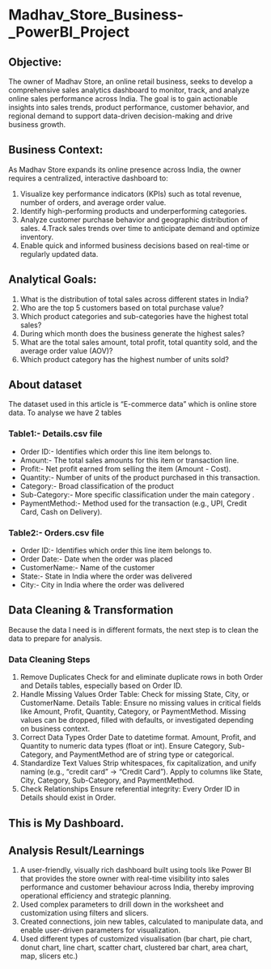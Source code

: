 
# Madhav_Store_Business-_PowerBI_Project

## Objective:
The owner of Madhav Store, an online retail business, seeks to develop a comprehensive sales analytics dashboard to monitor,
track, and analyze online sales performance across India. The goal is to gain actionable insights into sales trends, product 
performance, customer behavior, and regional demand to support data-driven decision-making and drive business growth.

## Business Context:
As Madhav Store expands its online presence across India, the owner requires a centralized, interactive dashboard to:
1.	Visualize key performance indicators (KPIs) such as total revenue, number of orders, and average order value.
2.	Identify high-performing products and underperforming categories.
3.	Analyze customer purchase behavior and geographic distribution of sales.
4.Track sales trends over time to anticipate demand and optimize inventory.
5.	Enable quick and informed business decisions based on real-time or regularly updated data.

## Analytical Goals:
1.	What is the distribution of total sales across different states in India?
2.	Who are the top 5 customers based on total purchase value?
3.	Which product categories and sub-categories have the highest total sales?
4.	During which month does the business generate the highest sales?
5.	What are the total sales amount, total profit, total quantity sold, and the average order value (AOV)?
6.	Which product category has the highest number of units sold?
   
## About dataset
The dataset used in this article is “E-commerce data” which is online store data. To analyse we have 2 tables 

### Table1:- Details.csv file 
* Order ID:- Identifies which order this line item belongs to.
* Amount:- The total sales amounts for this item or transaction line.
* Profit:- Net profit earned from selling the item (Amount - Cost).
* Quantity:- Number of units of the product purchased in this transaction.
* Category:- Broad classification of the product 
* Sub-Category:- More specific classification under the main category .
* PaymentMethod:- Method used for the transaction (e.g., UPI, Credit Card, Cash on Delivery).
    
### Table2:- Orders.csv file 
* Order ID:-  Identifies which order this line item belongs to.
* Order Date:- Date when the order was placed
* CustomerName:- Name of the customer
* State:- State in India where the order was delivered
* City:- City in India where the order was delivered

## Data Cleaning & Transformation
Because the data I need is in different formats, the next step is to clean the data to prepare for analysis. 
  
### Data Cleaning Steps
1. Remove Duplicates
   Check for and eliminate duplicate rows in both Order and Details tables, especially based on Order ID.
2. Handle Missing Values
   Order Table: Check for missing State, City, or CustomerName.
   Details Table: Ensure no missing values in critical fields like Amount, Profit, Quantity, Category, or PaymentMethod.
   Missing values can be dropped, filled with defaults, or investigated depending on business context.
3. Correct Data Types
   Order Date to datetime format.
   Amount, Profit, and Quantity to numeric data types (float or int).
   Ensure Category, Sub-Category, and PaymentMethod are of string type or categorical.
4. Standardize Text Values
   Strip whitespaces, fix capitalization, and unify naming (e.g., “credit card” → “Credit Card”).
   Apply to columns like State, City, Category, Sub-Category, and PaymentMethod.
5. Check Relationships
   Ensure referential integrity: Every Order ID in Details should exist in Order.
  
    
## This is My Dashboard.
 
## Analysis Result/Learnings
1. A user-friendly, visually rich dashboard built using tools like Power BI that provides the store owner with real-time visibility
into sales performance and customer behaviour across India, thereby improving operational efficiency and strategic planning.
2.	Used complex parameters to drill down in the worksheet and customization using filters and slicers.
3.	Created connections, join new tables, calculated to manipulate data, and enable user-driven parameters for visualization.
4.	Used different types of customized visualisation (bar chart, pie chart, donut chart, line chart, scatter chart,
      clustered bar chart, area chart, map, slicers etc.)



